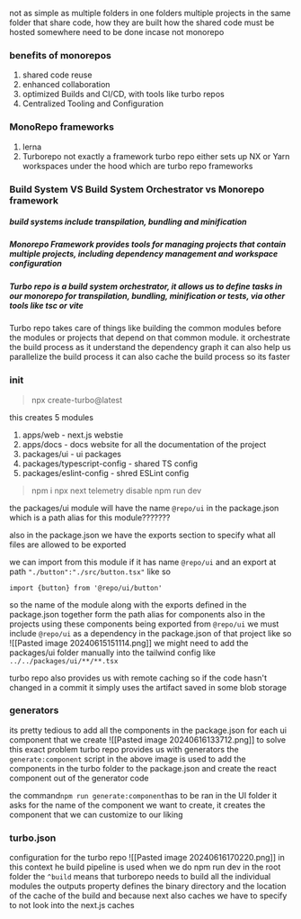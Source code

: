 not as simple as multiple folders in one folders
multiple projects in the same folder that share code, how they are built how the shared code must be hosted somewhere need to be done incase not monorepo
### benefits of monorepos
1. shared code reuse
2. enhanced collaboration
3. optimized Builds and CI/CD, with tools like turbo repos
4. Centralized Tooling and Configuration

### MonoRepo frameworks
1. lerna
2. Turborepo not exactly a framework
turbo repo either sets up NX or Yarn workspaces under the hood which are turbo repo frameworks
### Build System VS Build System Orchestrator vs Monorepo framework
##### build systems include transpilation, bundling and minification
##### Monorepo Framework provides tools for managing projects that contain multiple projects, including dependency management and workspace configuration
##### Turbo repo is a build system orchestrator, it allows us to define tasks in our monorepo for transpilation, bundling, minification or tests, via other tools like tsc or vite

Turbo repo takes care of things like building the common modules before the modules or projects that depend on that common module.
it orchestrate the build process
as it understand the dependency graph it can also help us parallelize the build process
it can also cache the build process so its faster

### init
> npx create-turbo@latest

this creates 5 modules
1. apps/web - next.js webstie
2. apps/docs - docs website for all the documentation of the project
3. packages/ui - ui packages
4. packages/typescript-config - shared TS config
5. packages/eslint-config - shred ESLint config

> npm i
> npx next telemetry disable
> npm run dev

the packages/ui module will have the name `@repo/ui` in the package.json
which is a path alias for this module???????

also in the package.json we have the exports section to specify what all files are allowed to be exported

we can import from this module if it has name `@repo/ui` and an export at path `"./button":"./src/button.tsx"` like so
```tsx
import {button} from '@repo/ui/button'
```
so the name of the module along with the exports defined in the package.json together form the path alias for components
also in the projects using these components being exported from `@repo/ui` we must include `@repo/ui` as a dependency in the package.json of that project like so
![[Pasted image 20240615151114.png]]
we might need to add the packages/ui folder manually into the tailwind config like 
`../../packages/ui/**/**.tsx`

turbo repo also provides us with remote caching so if the code hasn't changed in a commit it simply uses the artifact saved in some blob storage

### generators
its pretty tedious to add all the components in the package.json for each ui component that we create
![[Pasted image 20240616133712.png]]
to solve this exact problem turbo repo provides us with generators
the `generate:component` script in the above image is used to add the components in the turbo folder to the package.json and create the react component out of the generator code

the command` npm run generate:component `has to be ran in the UI folder
it asks for the name of the component we want to create, it creates the component that we can customize to our liking

### turbo.json
configuration for the turbo repo
![[Pasted image 20240616170220.png]]
in this context he build pipeline is used when we do npm run dev in the root folder the `^build` means that turborepo needs to build all the individual modules
the outputs property defines the binary directory and the location of the cache of the build and because next also caches we have to specify to not look into the next.js caches